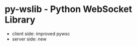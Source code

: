 py-wslib - Python WebSocket Library
===================================

* client side: improved pywsc
* server side: new